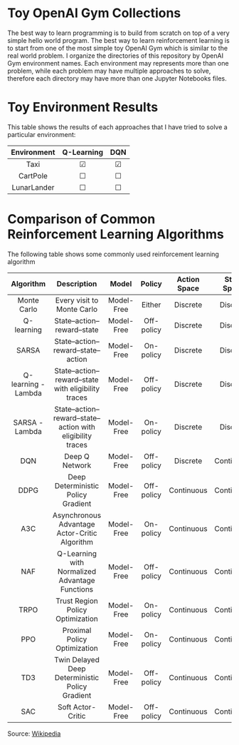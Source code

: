 # Toy OpenAI Gym Collections
The best way to learn programming is to build from scratch on top of a very simple hello world program. The best way to learn reinforcement learning is to start from one of the most simple toy OpenAI Gym which is similar to the real world problem. I organize the directories of this repository by OpenAI Gym environment names. Each environment may represents more than one problem, while each problem may have multiple approaches to solve, therefore each directory may have more than one Jupyter Notebooks files.

# Toy Environment Results
This table shows the results of each approaches that I have tried to solve a particular environment:

| Environment | Q-Learning | DQN |
|:-:|:-:|:-:|
| Taxi        | &#9745; | &#9745; |
| CartPole    | &#9744; | &#9744; |
| LunarLander | &#9744; | &#9744; |


# Comparison of Common Reinforcement Learning Algorithms
The following table shows some commonly used reinforcement learning algorithm

| Algorithm 	| Description 	| Model 	| Policy 	| Action Space 	| State Space 	| Operator 	|
|:-:	|:-:	|:-:	|:-:	|:-:	|:-:	|:-:	|
| Monte Carlo 	| Every visit to Monte Carlo 	| Model-Free 	| Either 	| Discrete 	| Discrete 	| Sample-means 	|
| Q-learning 	| State–action–reward–state 	| Model-Free 	| Off-policy 	| Discrete 	| Discrete 	| Q-value 	|
| SARSA 	| State–action–reward–state–action 	| Model-Free 	| On-policy 	| Discrete 	| Discrete 	| Q-value 	|
| Q-learning - Lambda 	| State–action–reward–state with eligibility traces 	| Model-Free 	| Off-policy 	| Discrete 	| Discrete 	| Q-value 	|
| SARSA - Lambda 	| State–action–reward–state–action with eligibility traces 	| Model-Free 	| On-policy 	| Discrete 	| Discrete 	| Q-value 	|
| DQN 	| Deep Q Network 	| Model-Free 	| Off-policy 	| Discrete 	| Continuous 	| Q-value 	|
| DDPG 	| Deep Deterministic Policy Gradient 	| Model-Free 	| Off-policy 	| Continuous 	| Continuous 	| Q-value 	|
| A3C 	| Asynchronous Advantage Actor-Critic Algorithm 	| Model-Free 	| On-policy 	| Continuous 	| Continuous 	| Advantage 	|
| NAF 	| Q-Learning with Normalized Advantage Functions 	| Model-Free 	| Off-policy 	| Continuous 	| Continuous 	| Advantage 	|
| TRPO 	| Trust Region Policy Optimization 	| Model-Free 	| On-policy 	| Continuous 	| Continuous 	| Advantage 	|
| PPO 	| Proximal Policy Optimization 	| Model-Free 	| On-policy 	| Continuous 	| Continuous 	| Advantage 	|
| TD3 	| Twin Delayed Deep Deterministic Policy Gradient 	| Model-Free 	| Off-policy 	| Continuous 	| Continuous 	| Q-value 	|
| SAC 	| Soft Actor-Critic 	| Model-Free 	| Off-policy 	| Continuous 	| Continuous 	| Advantage 	|
Source: [Wikipedia](https://en.wikipedia.org/wiki/Reinforcement_learning#Comparison_of_reinforcement_learning_algorithms)
